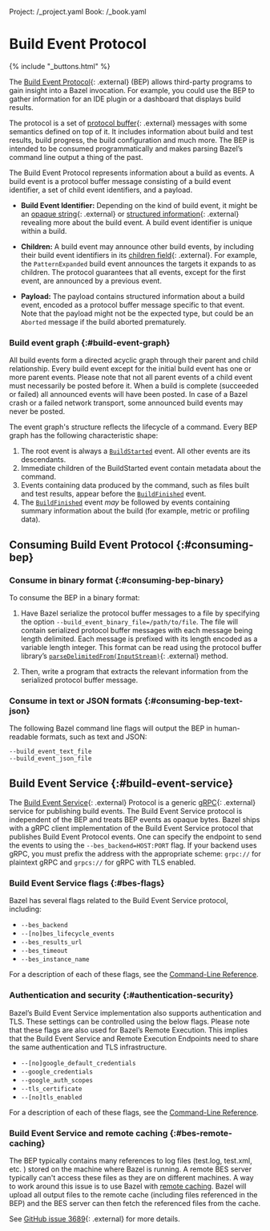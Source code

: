 Project: /_project.yaml
Book: /_book.yaml

# Build Event Protocol

{% include "_buttons.html" %}

The [Build Event
Protocol](https://github.com/bazelbuild/bazel/blob/master/src/main/java/com/google/devtools/build/lib/buildeventstream/proto/build_event_stream.proto){: .external}
(BEP) allows third-party programs to gain insight into a Bazel invocation. For
example, you could use the BEP to gather information for an IDE
plugin or a dashboard that displays build results.

The protocol is a set of [protocol
buffer](https://developers.google.com/protocol-buffers/){: .external} messages with some
semantics defined on top of it. It includes information about build and test
results, build progress, the build configuration and much more. The BEP is
intended to be consumed programmatically and makes parsing Bazel’s
command line output a thing of the past.

The Build Event Protocol represents information about a build as events. A
build event is a protocol buffer message consisting of a build event identifier,
a set of child event identifiers, and a payload.

*  __Build Event Identifier:__ Depending on the kind of build event, it might be
an [opaque
string](https://github.com/bazelbuild/bazel/blob/7.1.0/src/main/java/com/google/devtools/build/lib/buildeventstream/proto/build_event_stream.proto#L131-L140){: .external}
or [structured
information](https://github.com/bazelbuild/bazel/blob/7.1.0/src/main/java/com/google/devtools/build/lib/buildeventstream/proto/build_event_stream.proto#L194-L205){: .external}
revealing more about the build event. A build event identifier is unique within
a build.

*  __Children:__ A build event may announce other build events, by including
their build event identifiers in its [children
field](https://github.com/bazelbuild/bazel/blob/7.1.0/src/main/java/com/google/devtools/build/lib/buildeventstream/proto/build_event_stream.proto#L1276){: .external}.
For example, the `PatternExpanded` build event announces the targets it expands
to as children. The protocol guarantees that all events, except for the first
event, are announced by a previous event.

* __Payload:__ The payload contains structured information about a build event,
encoded as a protocol buffer message specific to that event. Note that the
payload might not be the expected type, but could be an `Aborted` message
if the build aborted prematurely.

### Build event graph {:#build-event-graph}

All build events form a directed acyclic graph through their parent and child
relationship. Every build event except for the initial build event has one or
more parent events. Please note that not all parent events of a child event must
necessarily be posted before it. When a build is complete (succeeded or failed)
all announced events will have been posted. In case of a Bazel crash or a failed
network transport, some announced build events may never be posted.

The event graph's structure reflects the lifecycle of a command. Every BEP
graph has the following characteristic shape:

1. The root event is always a [`BuildStarted`](/remote/bep-glossary#buildstarted)
   event. All other events are its descendants.
1. Immediate children of the BuildStarted event contain metadata about the
   command.
1. Events containing data produced by the command, such as files built and test
   results, appear before the [`BuildFinished`](/remote/bep-glossary#buildfinished)
   event.
1. The [`BuildFinished`](/remote/bep-glossary#buildfinished) event *may* be followed
   by events containing summary information about the build (for example, metric
   or profiling data).

## Consuming Build Event Protocol {:#consuming-bep}

### Consume in binary format {:#consuming-bep-binary}

To consume the BEP in a binary format:

1. Have Bazel serialize the protocol buffer messages to a file by specifying the
   option `--build_event_binary_file=/path/to/file`. The file will contain
   serialized protocol buffer messages with each message being length delimited.
   Each message is prefixed with its length encoded as a variable length integer.
   This format can be read using the protocol buffer library’s
   [`parseDelimitedFrom(InputStream)`](https://developers.google.com/protocol-buffers/docs/reference/java/com/google/protobuf/AbstractParser#parseDelimitedFrom-java.io.InputStream-){: .external}
   method.

2. Then, write a program that extracts the relevant information from the
   serialized protocol buffer message.

### Consume in text or JSON formats {:#consuming-bep-text-json}

The following Bazel command line flags will output the BEP in
human-readable formats, such as text and JSON:

```
--build_event_text_file
--build_event_json_file
```

## Build Event Service {:#build-event-service}

The [Build Event
Service](https://github.com/googleapis/googleapis/blob/master/google/devtools/build/v1/publish_build_event.proto){: .external}
Protocol is a generic [gRPC](https://www.grpc.io){: .external} service for publishing build events. The Build Event
Service protocol is independent of the BEP and treats BEP events as opaque bytes.
Bazel ships with a gRPC client implementation of the Build Event Service protocol that
publishes Build Event Protocol events. One can specify the endpoint to send the
events to using the `--bes_backend=HOST:PORT` flag. If your backend uses gRPC,
you must prefix the address with the appropriate scheme: `grpc://` for plaintext
gRPC and `grpcs://` for gRPC with TLS enabled.

### Build Event Service flags {:#bes-flags}

Bazel has several flags related to the Build Event Service protocol, including:

*  `--bes_backend`
*  `--[no]bes_lifecycle_events`
*  `--bes_results_url`
*  `--bes_timeout`
*  `--bes_instance_name`

For a description of each of these flags, see the
[Command-Line Reference](/reference/command-line-reference).

### Authentication and security {:#authentication-security}

Bazel’s Build Event Service implementation also supports authentication and TLS.
These settings can be controlled using the below flags. Please note that these
flags are also used for Bazel’s Remote Execution. This implies that the Build
Event Service and Remote Execution Endpoints need to share the same
authentication and TLS infrastructure.

*  `--[no]google_default_credentials`
*  `--google_credentials`
*  `--google_auth_scopes`
*  `--tls_certificate`
*  `--[no]tls_enabled`

For a description of each of these flags, see the
[Command-Line Reference](/reference/command-line-reference).

### Build Event Service and remote caching {:#bes-remote-caching}

The BEP typically contains many references to log files (test.log, test.xml,
etc. ) stored on the machine where Bazel is running. A remote BES server
typically can't access these files as they are on different machines. A way to
work around this issue is to use Bazel with [remote
caching](/remote/caching).
Bazel will upload all output files to the remote cache (including files
referenced in the BEP) and the BES server can then fetch the referenced files
from the cache.

See [GitHub issue 3689](https://github.com/bazelbuild/bazel/issues/3689){: .external} for
more details.
